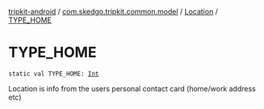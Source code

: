 [tripkit-android](../../index.md) / [com.skedgo.tripkit.common.model](../index.md) / [Location](index.md) / [TYPE_HOME](./-t-y-p-e_-h-o-m-e.md)

# TYPE_HOME

`static val TYPE_HOME: `[`Int`](https://kotlinlang.org/api/latest/jvm/stdlib/kotlin/-int/index.html)

Location is info from the users personal contact card (home/work address etc)


